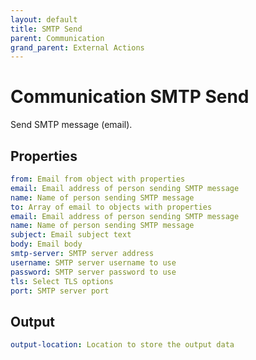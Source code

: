 ```yaml
---
layout: default
title: SMTP Send
parent: Communication
grand_parent: External Actions
---
```


# Communication SMTP Send

Send SMTP message (email).

## Properties
```yaml
from: Email from object with properties
email: Email address of person sending SMTP message
name: Name of person sending SMTP message
to: Array of email to objects with properties
email: Email address of person sending SMTP message
name: Name of person sending SMTP message
subject: Email subject text
body: Email body
smtp-server: SMTP server address
username: SMTP server username to use
password: SMTP server password to use
tls: Select TLS options
port: SMTP server port
```

## Output
```yaml
output-location: Location to store the output data
```

